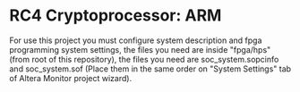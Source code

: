 # RC4 Cryptoprocessor: ARM

For use this project you must configure system description and fpga programming system settings, the files you need are inside "fpga/hps" (from root of this repository), the files you need are soc\_system.sopcinfo and soc\_system.sof (Place them in the same order on "System Settings" tab of Altera Monitor project wizard).
